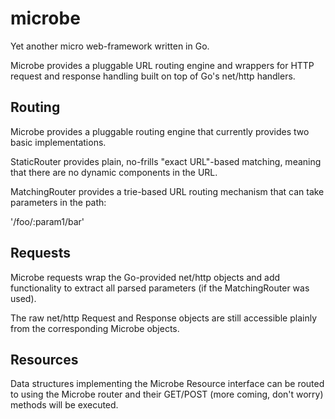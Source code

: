 microbe
=======

Yet another micro web-framework written in Go.

Microbe provides a pluggable URL routing engine and wrappers for HTTP request
and response handling built on top of Go's net/http handlers.

Routing
-------

Microbe provides a pluggable routing engine that currently provides two
basic implementations.

StaticRouter provides plain, no-frills "exact URL"-based matching, meaning
that there are no dynamic components in the URL.

MatchingRouter provides a trie-based URL routing mechanism that can take
parameters in the path:

'/foo/:param1/bar'

Requests
--------

Microbe requests wrap the Go-provided net/http objects and add functionality
to extract all parsed parameters (if the MatchingRouter was used).

The raw net/http Request and Response objects are still accessible plainly
from the corresponding Microbe objects.

Resources
---------

Data structures implementing the Microbe Resource interface can be routed to
using the Microbe router and their GET/POST (more coming, don't worry) methods
will be executed.
